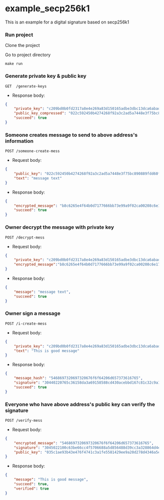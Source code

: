 # example_secp256k1
This is an example for a digital signature based on secp256k1

### Run project
Clone the project

Go to project directory
```
make run
```

### Generate private key & public key
```http request
GET  /generate-keys
```

* Response body:
```json
{
    "private_key": "c209bd0b0fd2317a8e4e269a83d150165adbe3dbc13dca6abadb10d01f87ef75",
    "public_key_compressed": "022c592450b4274268f92a3c2ad5a7448e3f75bc890889fdd60f0f2c47593ade15",
    "succeed": true
}
```

### Someone creates message to send to above address's information
```http request
POST /someone-create-mess
```

* Request body:
```json
{
    "public_key": "022c592450b4274268f92a3c2ad5a7448e3f75bc890889fdd60f0f2c47593ade15",
    "text": "message text"
}
```

* Response body:
```json
{
    "encrypted_message": "b8c6265e4f64b0d7177666bb73e99a9f02ca00208c6e17a3716e5c04d598757cce6ff9bdaa5cad9687776cb236bf8f024535f44a00200510e883af403f6744a42ad86370dc1441b6593b5c8f322a7c37326f1a9dad2e3df5e6fdb766f9edfc5a7720a717296c75733242a39652f505bc85bf0253eebdc63f681efb94851624700c3f49f9b60f",
    "succeed": true
}
```

### Owner decrypt the message with private key
```http request
POST /decrypt-mess
```

* Request body:
```json
{
    "private_key": "c209bd0b0fd2317a8e4e269a83d150165adbe3dbc13dca6abadb10d01f87ef75",
    "encrypted_message":"b8c6265e4f64b0d7177666bb73e99a9f02ca00208c6e17a3716e5c04d598757cce6ff9bdaa5cad9687776cb236bf8f024535f44a00200510e883af403f6744a42ad86370dc1441b6593b5c8f322a7c37326f1a9dad2e3df5e6fdb766f9edfc5a7720a717296c75733242a39652f505bc85bf0253eebdc63f681efb94851624700c3f49f9b60f"
}
```

* Response body:
```json
{
    "message": "message text",
    "succeed": true
}
```

### Owner sign a message
```http request
POST /i-create-mess
```

* Request body:
```json
{
    "private_key": "c209bd0b0fd2317a8e4e269a83d150165adbe3dbc13dca6abadb10d01f87ef75",
    "text": "This is good message"
}
```

* Response body:
```json
{
    "message_hash": "5468697320697320676f6f64206d657373616765",
    "signature": "30440220765c36158da3a69158588cd430acebbd167c81c32c9a1b2541f04443f4886c57022030a855bbd1cd3a23ed3415336ab9777343f1c569a5d191b18921eb5ecd3e134f",
    "succeed": true
}
```

### Everyone who have above address's public key can verify the signature
```http request
POST /verify-mess
```

* Request body:
```json
{
    "encrypted_message": "5468697320697320676f6f64206d657373616765",
    "signature": "3045022100c63be66cc4f5706688a5d856488d39cc3a328864d4e479ddfab50331d8c183d002202fd455b893378036066c7f0a6afebd27d07e468e2ec637977547c45565c74d07",
    "public_key": "035c1ae93b43e476f4741c3a1fe5581429ee9a20d278d4346a5e1e3817fda272f7"
}
```

* Response body:
```json
{
    "message": "This is good message",
    "succeed": true,
    "verified": true
}
```